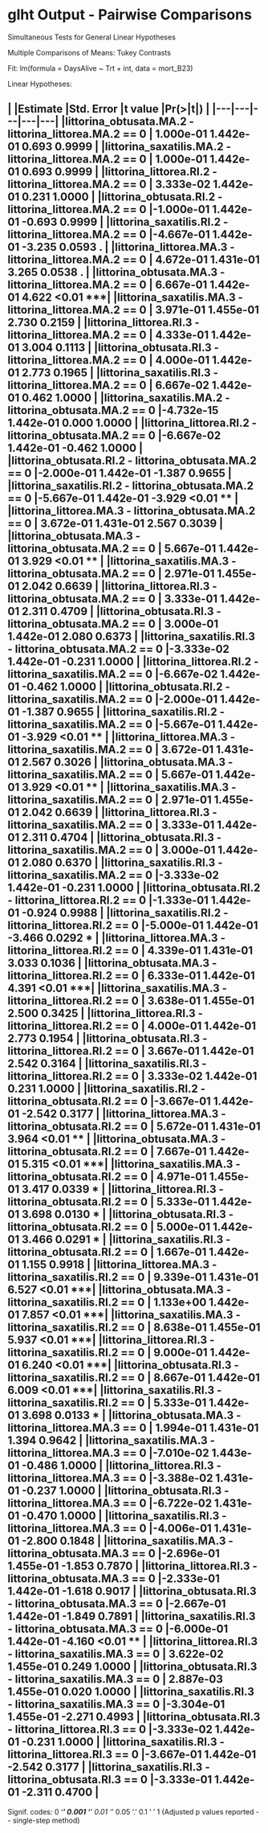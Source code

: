 # glht Output - Pairwise Comparisons

Simultaneous Tests for General Linear Hypotheses

Multiple Comparisons of Means: Tukey Contrasts

Fit: lm(formula = DaysAlive ~ Trt + int, data = mort_B23)

Linear Hypotheses:  

|                                                           |Estimate |Std. Error |t value |Pr(>|t|) |
|---|---|---|---|---|
|littorina_obtusata.MA.2 - littorina_littorea.MA.2 == 0   | 1.000e-01  1.442e-01   0.693   0.9999    |
|littorina_saxatilis.MA.2 - littorina_littorea.MA.2 == 0  | 1.000e-01  1.442e-01   0.693   0.9999    |
|littorina_littorea.RI.2 - littorina_littorea.MA.2 == 0   | 3.333e-02  1.442e-01   0.231   1.0000    |
|littorina_obtusata.RI.2 - littorina_littorea.MA.2 == 0   |-1.000e-01  1.442e-01  -0.693   0.9999    |
|littorina_saxatilis.RI.2 - littorina_littorea.MA.2 == 0  |-4.667e-01  1.442e-01  -3.235   0.0593 .  |
|littorina_littorea.MA.3 - littorina_littorea.MA.2 == 0   | 4.672e-01  1.431e-01   3.265   0.0538 .  |
|littorina_obtusata.MA.3 - littorina_littorea.MA.2 == 0   | 6.667e-01  1.442e-01   4.622    <0.01 ***|
|littorina_saxatilis.MA.3 - littorina_littorea.MA.2 == 0  | 3.971e-01  1.455e-01   2.730   0.2159    |
|littorina_littorea.RI.3 - littorina_littorea.MA.2 == 0   | 4.333e-01  1.442e-01   3.004   0.1113    |
|littorina_obtusata.RI.3 - littorina_littorea.MA.2 == 0   | 4.000e-01  1.442e-01   2.773   0.1965    |
|littorina_saxatilis.RI.3 - littorina_littorea.MA.2 == 0  | 6.667e-02  1.442e-01   0.462   1.0000    |
|littorina_saxatilis.MA.2 - littorina_obtusata.MA.2 == 0  |-4.732e-15  1.442e-01   0.000   1.0000    |
|littorina_littorea.RI.2 - littorina_obtusata.MA.2 == 0   |-6.667e-02  1.442e-01  -0.462   1.0000    |
|littorina_obtusata.RI.2 - littorina_obtusata.MA.2 == 0   |-2.000e-01  1.442e-01  -1.387   0.9655    |
|littorina_saxatilis.RI.2 - littorina_obtusata.MA.2 == 0  |-5.667e-01  1.442e-01  -3.929    <0.01 ** |
|littorina_littorea.MA.3 - littorina_obtusata.MA.2 == 0   | 3.672e-01  1.431e-01   2.567   0.3039    |
|littorina_obtusata.MA.3 - littorina_obtusata.MA.2 == 0   | 5.667e-01  1.442e-01   3.929    <0.01 ** |
|littorina_saxatilis.MA.3 - littorina_obtusata.MA.2 == 0  | 2.971e-01  1.455e-01   2.042   0.6639    |
|littorina_littorea.RI.3 - littorina_obtusata.MA.2 == 0   | 3.333e-01  1.442e-01   2.311   0.4709    |
|littorina_obtusata.RI.3 - littorina_obtusata.MA.2 == 0   | 3.000e-01  1.442e-01   2.080   0.6373    |
|littorina_saxatilis.RI.3 - littorina_obtusata.MA.2 == 0  |-3.333e-02  1.442e-01  -0.231   1.0000    |
|littorina_littorea.RI.2 - littorina_saxatilis.MA.2 == 0  |-6.667e-02  1.442e-01  -0.462   1.0000    |
|littorina_obtusata.RI.2 - littorina_saxatilis.MA.2 == 0  |-2.000e-01  1.442e-01  -1.387   0.9655    |
|littorina_saxatilis.RI.2 - littorina_saxatilis.MA.2 == 0 |-5.667e-01  1.442e-01  -3.929    <0.01 ** |
|littorina_littorea.MA.3 - littorina_saxatilis.MA.2 == 0  | 3.672e-01  1.431e-01   2.567   0.3026    |
|littorina_obtusata.MA.3 - littorina_saxatilis.MA.2 == 0  | 5.667e-01  1.442e-01   3.929    <0.01 ** |
|littorina_saxatilis.MA.3 - littorina_saxatilis.MA.2 == 0 | 2.971e-01  1.455e-01   2.042   0.6639    |
|littorina_littorea.RI.3 - littorina_saxatilis.MA.2 == 0  | 3.333e-01  1.442e-01   2.311   0.4704    |
|littorina_obtusata.RI.3 - littorina_saxatilis.MA.2 == 0  | 3.000e-01  1.442e-01   2.080   0.6370    |
|littorina_saxatilis.RI.3 - littorina_saxatilis.MA.2 == 0 |-3.333e-02  1.442e-01  -0.231   1.0000    |
|littorina_obtusata.RI.2 - littorina_littorea.RI.2 == 0   |-1.333e-01  1.442e-01  -0.924   0.9988    |
|littorina_saxatilis.RI.2 - littorina_littorea.RI.2 == 0  |-5.000e-01  1.442e-01  -3.466   0.0292 *  |
|littorina_littorea.MA.3 - littorina_littorea.RI.2 == 0   | 4.339e-01  1.431e-01   3.033   0.1036    |
|littorina_obtusata.MA.3 - littorina_littorea.RI.2 == 0   | 6.333e-01  1.442e-01   4.391    <0.01 ***|
|littorina_saxatilis.MA.3 - littorina_littorea.RI.2 == 0  | 3.638e-01  1.455e-01   2.500   0.3425    |
|littorina_littorea.RI.3 - littorina_littorea.RI.2 == 0   | 4.000e-01  1.442e-01   2.773   0.1954    |
|littorina_obtusata.RI.3 - littorina_littorea.RI.2 == 0   | 3.667e-01  1.442e-01   2.542   0.3164    |
|littorina_saxatilis.RI.3 - littorina_littorea.RI.2 == 0  | 3.333e-02  1.442e-01   0.231   1.0000    |
|littorina_saxatilis.RI.2 - littorina_obtusata.RI.2 == 0  |-3.667e-01  1.442e-01  -2.542   0.3177    |
|littorina_littorea.MA.3 - littorina_obtusata.RI.2 == 0   | 5.672e-01  1.431e-01   3.964    <0.01 ** |
|littorina_obtusata.MA.3 - littorina_obtusata.RI.2 == 0   | 7.667e-01  1.442e-01   5.315    <0.01 ***|
|littorina_saxatilis.MA.3 - littorina_obtusata.RI.2 == 0  | 4.971e-01  1.455e-01   3.417   0.0339 *  |
|littorina_littorea.RI.3 - littorina_obtusata.RI.2 == 0   | 5.333e-01  1.442e-01   3.698   0.0130 *  |
|littorina_obtusata.RI.3 - littorina_obtusata.RI.2 == 0   | 5.000e-01  1.442e-01   3.466   0.0291 *  |
|littorina_saxatilis.RI.3 - littorina_obtusata.RI.2 == 0  | 1.667e-01  1.442e-01   1.155   0.9918    |
|littorina_littorea.MA.3 - littorina_saxatilis.RI.2 == 0  | 9.339e-01  1.431e-01   6.527    <0.01 ***|
|littorina_obtusata.MA.3 - littorina_saxatilis.RI.2 == 0  | 1.133e+00  1.442e-01   7.857    <0.01 ***|
|littorina_saxatilis.MA.3 - littorina_saxatilis.RI.2 == 0 | 8.638e-01  1.455e-01   5.937    <0.01 ***|
|littorina_littorea.RI.3 - littorina_saxatilis.RI.2 == 0  | 9.000e-01  1.442e-01   6.240    <0.01 ***|
|littorina_obtusata.RI.3 - littorina_saxatilis.RI.2 == 0  | 8.667e-01  1.442e-01   6.009    <0.01 ***|
|littorina_saxatilis.RI.3 - littorina_saxatilis.RI.2 == 0 | 5.333e-01  1.442e-01   3.698   0.0133 *  |
|littorina_obtusata.MA.3 - littorina_littorea.MA.3 == 0   | 1.994e-01  1.431e-01   1.394   0.9642    |
|littorina_saxatilis.MA.3 - littorina_littorea.MA.3 == 0  |-7.010e-02  1.443e-01  -0.486   1.0000    |
|littorina_littorea.RI.3 - littorina_littorea.MA.3 == 0   |-3.388e-02  1.431e-01  -0.237   1.0000    |
|littorina_obtusata.RI.3 - littorina_littorea.MA.3 == 0   |-6.722e-02  1.431e-01  -0.470   1.0000    |
|littorina_saxatilis.RI.3 - littorina_littorea.MA.3 == 0  |-4.006e-01  1.431e-01  -2.800   0.1848    |
|littorina_saxatilis.MA.3 - littorina_obtusata.MA.3 == 0  |-2.696e-01  1.455e-01  -1.853   0.7870    |
|littorina_littorea.RI.3 - littorina_obtusata.MA.3 == 0   |-2.333e-01  1.442e-01  -1.618   0.9017    |
|littorina_obtusata.RI.3 - littorina_obtusata.MA.3 == 0   |-2.667e-01  1.442e-01  -1.849   0.7891    |
|littorina_saxatilis.RI.3 - littorina_obtusata.MA.3 == 0  |-6.000e-01  1.442e-01  -4.160    <0.01 ** |
|littorina_littorea.RI.3 - littorina_saxatilis.MA.3 == 0  | 3.622e-02  1.455e-01   0.249   1.0000    |
|littorina_obtusata.RI.3 - littorina_saxatilis.MA.3 == 0  | 2.887e-03  1.455e-01   0.020   1.0000    |
|littorina_saxatilis.RI.3 - littorina_saxatilis.MA.3 == 0 |-3.304e-01  1.455e-01  -2.271   0.4993    |
|littorina_obtusata.RI.3 - littorina_littorea.RI.3 == 0   |-3.333e-02  1.442e-01  -0.231   1.0000    |
|littorina_saxatilis.RI.3 - littorina_littorea.RI.3 == 0  |-3.667e-01  1.442e-01  -2.542   0.3177    |
|littorina_saxatilis.RI.3 - littorina_obtusata.RI.3 == 0  |-3.333e-01  1.442e-01  -2.311   0.4700    |
---
Signif. codes:  0 ‘***’ 0.001 ‘**’ 0.01 ‘*’ 0.05 ‘.’ 0.1 ‘ ’ 1
(Adjusted p values reported -- single-step method)